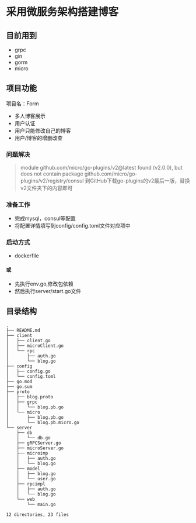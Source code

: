 # 采用微服务架构搭建博客
## 目前用到
- grpc
- gin
- gorm
- micro


## 项目功能
项目名：Form
- 多人博客展示
- 用户认证
- 用户只能修改自己的博客
- 用户/博客的增删改查

### 问题解决
>module github.com/micro/go-plugins/v2@latest found (v2.0.0), but does not contain package github.com/micro/go-plugins/v2/registry/consul
到GitHub下载go-plugins的v2最后一版，替换v2文件夹下的内容即可


### 准备工作
- 完成mysql，consul等配置
- 将配置详情填写到config/config.toml文件对应项中

### 启动方式
- dockerfile
#### 或
- 先执行env.go,修改包依赖
- 然后执行server/start.go文件

## 目录结构
```
.
├── README.md
├── client
│   ├── client.go
│   ├── microClient.go
│   └── rpc
│       ├── auth.go
│       └── blog.go
├── config
│   ├── config.go
│   └── config.toml
├── go.mod
├── go.sum
├── proto
│   ├── blog.proto
│   ├── grpc
│   │   └── blog.pb.go
│   └── micro
│       ├── blog.pb.go
│       └── blog.pb.micro.go
└── server
    ├── db
    │   └── db.go
    ├── gRPCServer.go
    ├── microServer.go
    ├── microimp
    │   ├── auth.go
    │   └── blog.go
    ├── model
    │   ├── blog.go
    │   └── user.go
    ├── rpcimpl
    │   ├── auth.go
    │   └── blog.go
    └── web
        └── main.go

12 directories, 23 files

```